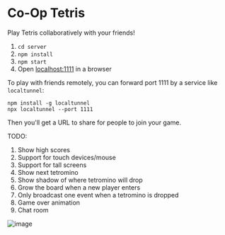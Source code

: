 # Co-Op Tetris

Play Tetris collaboratively with your friends!

1. `cd server`
1. `npm install`
1. `npm start`
1. Open [localhost:1111](http://localhost:1111) in a browser

To play with friends remotely, you can forward port 1111 by a service like ``localtunnel``:

```
npm install -g localtunnel
npx localtunnel --port 1111
```

Then you'll get a URL to share for people to join your game.



TODO:

1. Show high scores
1. Support for touch devices/mouse
1. Support for tall screens
1. Show next tetromino
1. Show shadow of where tetromino will drop
1. Grow the board when a new player enters
1. Only broadcast one event when a tetromino is dropped
1. Game over animation
1. Chat room

![image](https://user-images.githubusercontent.com/1178348/228062326-7139cc23-d369-49a8-bfdb-096ac4e9b55e.png)
